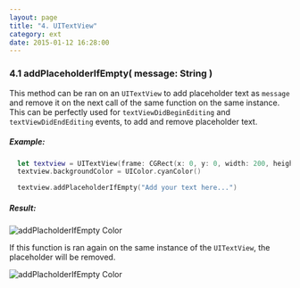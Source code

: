 ```yaml
---
layout: page
title: "4. UITextView"
category: ext
date: 2015-01-12 16:28:00
---
```


### 4.1 addPlaceholderIfEmpty( message: String )
This method can be ran on an `UITextView` to add placeholder text as `message` and remove it on the next call of the same function on the same instance. This can be perfectly used for `textViewDidBeginEditing` and `textViewDidEndEditing` events, to add and remove placeholder text.

##### Example:
```swift
  let textview = UITextView(frame: CGRect(x: 0, y: 0, width: 200, height: 100))
  textview.backgroundColor = UIColor.cyanColor()

  textview.addPlaceholderIfEmpty("Add your text here...")
```

##### Result:
![addPlacholderIfEmpty Color](http://i.imgur.com/ZH9mJYh.png "addPlaceholderIfEmpty Result")

If this function is ran again on the same instance of the `UITextView`, the placeholder will be removed.

![addPlacholderIfEmpty Color](http://i.imgur.com/YKEJb1A.png "addPlaceholderIfEmpty Result")
